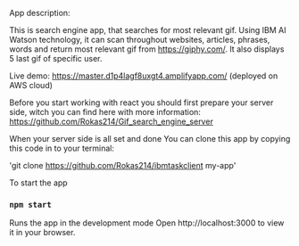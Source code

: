 App description:

This is search engine app, that searches for most relevant gif. Using IBM AI Watson technology, it can scan throughout websites, articles, phrases, words and return most relevant gif from https://giphy.com/. It also displays 5 last gif of specific user.

Live demo: https://master.d1p4lagf8uxgt4.amplifyapp.com/ (deployed on AWS cloud)

Before you start working with react you should first prepare your server side, witch you can find here with more information:
https://github.com/Rokas214/Gif_search_engine_server

When your server side is all set and done You can clone this app by copying this code in to your terminal:

'git clone https://github.com/Rokas214/ibmtaskclient my-app'

To start the app

### `npm start`

Runs the app in the development mode
Open http://localhost:3000 to view it in your browser.
